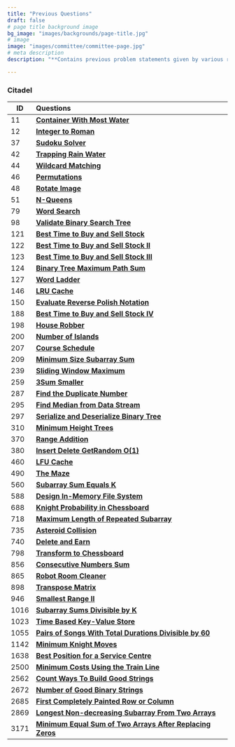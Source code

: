 ```yaml
---
title: "Previous Questions"
draft: false
# page title background image
bg_image: "images/backgrounds/page-title.jpg"
# image
image: "images/committee/committee-page.jpg"
# meta description
description: "**Contains previous problem statements given by various recruitors during their selection process.**"

---
```

### Citadel

| ID   | Questions                                                                                                                                     |
|------|:---------------------------------------------------------------------------------------------------------------------------------------------------------------|
| 11   | **[Container With Most Water](https://leetcode.com/problems/container-with-most-water/description/)**                                                         |
| 12   | **[Integer to Roman](https://leetcode.com/problems/integer-to-roman/description/)**                                                                           |
| 37   | **[Sudoku Solver](https://leetcode.com/problems/sudoku-solver/description/)**                                                                                 |
| 42   | **[Trapping Rain Water](https://leetcode.com/problems/trapping-rain-water/description/)**                                                                     |
| 44   | **[Wildcard Matching](https://leetcode.com/problems/wildcard-matching/description/)**                                                                         |
| 46   | **[Permutations](https://leetcode.com/problems/permutations/description/)**                                                                                   |
| 48   | **[Rotate Image](https://leetcode.com/problems/rotate-image/description/)**                                                                                   |
| 51   | **[N-Queens](https://leetcode.com/problems/n-queens/description/)**                                                                                           |
| 79   | **[Word Search](https://leetcode.com/problems/word-search/description/)**                                                                                     |
| 98   | **[Validate Binary Search Tree](https://leetcode.com/problems/validate-binary-search-tree/description/)**                                                     |
| 121  | **[Best Time to Buy and Sell Stock](https://leetcode.com/problems/best-time-to-buy-and-sell-stock/description/)**                                             |
| 122  | **[Best Time to Buy and Sell Stock II](https://leetcode.com/problems/best-time-to-buy-and-sell-stock-ii/description/)**                                       |
| 123  | **[Best Time to Buy and Sell Stock III](https://leetcode.com/problems/best-time-to-buy-and-sell-stock-iii/description/)**                                     |
| 124  | **[Binary Tree Maximum Path Sum](https://leetcode.com/problems/binary-tree-maximum-path-sum/description/)**                                                   |
| 127  | **[Word Ladder](https://leetcode.com/problems/word-ladder/description/)**                                                                                     |
| 146  | **[LRU Cache](https://leetcode.com/problems/lru-cache/description/)**                                                                                         |
| 150  | **[Evaluate Reverse Polish Notation](https://leetcode.com/problems/evaluate-reverse-polish-notation/description/)**                                           |
| 188  | **[Best Time to Buy and Sell Stock IV](https://leetcode.com/problems/best-time-to-buy-and-sell-stock-iv/description/)**                                       |
| 198  | **[House Robber](https://leetcode.com/problems/house-robber/description/)**                                                                                   |
| 200  | **[Number of Islands](https://leetcode.com/problems/number-of-islands/description/)**                                                                         |
| 207  | **[Course Schedule](https://leetcode.com/problems/course-schedule/description/)**                                                                             |
| 209  | **[Minimum Size Subarray Sum](https://leetcode.com/problems/minimum-size-subarray-sum/description/)**                                                         |
| 239  | **[Sliding Window Maximum](https://leetcode.com/problems/sliding-window-maximum/description/)**                                                               |
| 259  | **[3Sum Smaller](https://leetcode.com/problems/3sum-smaller/description/)**                                                                                   |
| 287  | **[Find the Duplicate Number](https://leetcode.com/problems/find-the-duplicate-number/description/)**                                                         |
| 295  | **[Find Median from Data Stream](https://leetcode.com/problems/find-median-from-data-stream/description/)**                                                   |
| 297  | **[Serialize and Deserialize Binary Tree](https://leetcode.com/problems/serialize-and-deserialize-binary-tree/description/)**                                 |
| 310  | **[Minimum Height Trees](https://leetcode.com/problems/minimum-height-trees/description/)**                                                                   |
| 370  | **[Range Addition](https://leetcode.com/problems/range-addition/description/)**                                                                               |
| 380  | **[Insert Delete GetRandom O(1)](https://leetcode.com/problems/insert-delete-getrandom-o1/description/)**                                                     |
| 460  | **[LFU Cache](https://leetcode.com/problems/lfu-cache/description/)**                                                                                         |
| 490  | **[The Maze](https://leetcode.com/problems/the-maze/description/)**                                                                                           |
| 560  | **[Subarray Sum Equals K](https://leetcode.com/problems/subarray-sum-equals-k/description/)**                                                                 |
| 588  | **[Design In-Memory File System](https://leetcode.com/problems/design-in-memory-file-system/description/)**                                                   |
| 688  | **[Knight Probability in Chessboard](https://leetcode.com/problems/knight-probability-in-chessboard/description/)**                                           |
| 718  | **[Maximum Length of Repeated Subarray](https://leetcode.com/problems/maximum-length-of-repeated-subarray/description/)**                                     |
| 735  | **[Asteroid Collision](https://leetcode.com/problems/asteroid-collision/description/)**                                                                       |
| 740  | **[Delete and Earn](https://leetcode.com/problems/delete-and-earn/description/)**                                                                             |
| 798  | **[Transform to Chessboard](https://leetcode.com/problems/transform-to-chessboard/description/)**                                                             |
| 856  | **[Consecutive Numbers Sum](https://leetcode.com/problems/consecutive-numbers-sum/description/)**                                                             |
| 865  | **[Robot Room Cleaner](https://leetcode.com/problems/robot-room-cleaner/description/)**                                                                       |
| 898  | **[Transpose Matrix](https://leetcode.com/problems/transpose-matrix/description/)**                                                                           |
| 946  | **[Smallest Range II](https://leetcode.com/problems/smallest-range-ii/description/)**                                                                         |
| 1016 | **[Subarray Sums Divisible by K](https://leetcode.com/problems/subarray-sums-divisible-by-k/description/)**                                                   |
| 1023 | **[Time Based Key-Value Store](https://leetcode.com/problems/time-based-key-value-store/description/)**                                                       |
| 1055 | **[Pairs of Songs With Total Durations Divisible by 60](https://leetcode.com/problems/pairs-of-songs-with-total-durations-divisible-by-60/description/)**     |
| 1142 | **[Minimum Knight Moves](https://leetcode.com/problems/minimum-knight-moves/description/)**                                                                   |
| 1638 | **[Best Position for a Service Centre](https://leetcode.com/problems/best-position-for-a-service-centre/description/)**                                       |
| 2500 | **[Minimum Costs Using the Train Line](https://leetcode.com/problems/minimum-costs-using-the-train-line/description/)**                                       |
| 2562 | **[Count Ways To Build Good Strings](https://leetcode.com/problems/count-ways-to-build-good-strings/description/)**                                           |
| 2672 | **[Number of Good Binary Strings](https://leetcode.com/problems/number-of-good-binary-strings/description/)**                                                 |
| 2685 | **[First Completely Painted Row or Column](https://leetcode.com/problems/first-completely-painted-row-or-column/description/)**                               |
| 2869 | **[Longest Non-decreasing Subarray From Two Arrays](https://leetcode.com/problems/longest-non-decreasing-subarray-from-two-arrays/description/)**             |
| 3171 | **[Minimum Equal Sum of Two Arrays After Replacing Zeros](https://leetcode.com/problems/minimum-equal-sum-of-two-arrays-after-replacing-zeros/description/)** |